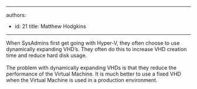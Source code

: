 

---
authors:
  - id: 21
    title: Matthew Hodgkins
---




<span class='intro'> When SysAdmins first get going with Hyper-V, they often choose to use dynamically expanding VHD’s. They often do this to increase VHD creation time and reduce hard disk usage.<br>
<br>The problem with dynamically expanding VHDs is that they reduce the performance of the Virtual Machine. It is much better to use a fixed VHD when the Virtual Machine is used in a production environment.
 </span>




